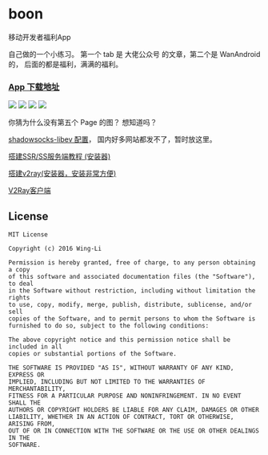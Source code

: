 # boon
移动开发者福利App

自己做的一个小练习。
第一个 tab 是 大佬公众号 的文章，第二个是 WanAndroid 的，
后面的都是福利，满满的福利。

### [App 下载地址](https://www.coolapk.com/apk/com.lyl.boon)


![](https://github.com/Wing-Li/boon/blob/master/img/1.png)
![](https://github.com/Wing-Li/boon/blob/master/img/2.png)
![](https://github.com/Wing-Li/boon/blob/master/img/3.png)
![](https://github.com/Wing-Li/boon/blob/master/img/4.png)

你猜为什么没有第五个 Page 的图？
想知道吗？


[shadowsocks-libev 配置](https://github.com/Wing-Li/boon/blob/master/shadowsocks-libev.md)，
国内好多网站都发不了，暂时放这里。


[搭建SSR/SS服务端教程 (安装器)](https://viencoding.com/article/122)

[搭建v2ray(安装器，安装非常方便)](https://viencoding.com/article/207)

[V2Ray客户端](https://tlanyan.me/v2ray-clients-download/)

## License

    MIT License

    Copyright (c) 2016 Wing-Li

    Permission is hereby granted, free of charge, to any person obtaining a copy
    of this software and associated documentation files (the "Software"), to deal
    in the Software without restriction, including without limitation the rights
    to use, copy, modify, merge, publish, distribute, sublicense, and/or sell
    copies of the Software, and to permit persons to whom the Software is
    furnished to do so, subject to the following conditions:

    The above copyright notice and this permission notice shall be included in all
    copies or substantial portions of the Software.

    THE SOFTWARE IS PROVIDED "AS IS", WITHOUT WARRANTY OF ANY KIND, EXPRESS OR
    IMPLIED, INCLUDING BUT NOT LIMITED TO THE WARRANTIES OF MERCHANTABILITY,
    FITNESS FOR A PARTICULAR PURPOSE AND NONINFRINGEMENT. IN NO EVENT SHALL THE
    AUTHORS OR COPYRIGHT HOLDERS BE LIABLE FOR ANY CLAIM, DAMAGES OR OTHER
    LIABILITY, WHETHER IN AN ACTION OF CONTRACT, TORT OR OTHERWISE, ARISING FROM,
    OUT OF OR IN CONNECTION WITH THE SOFTWARE OR THE USE OR OTHER DEALINGS IN THE
    SOFTWARE.
